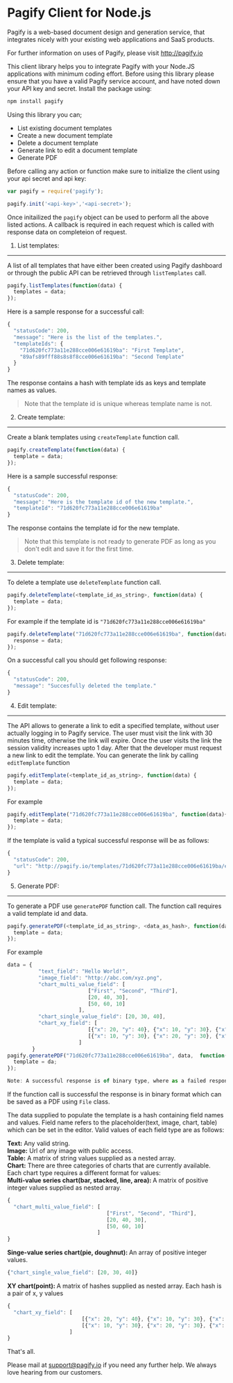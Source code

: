 Pagify Client for Node.js
=========

Pagify is a web-based document design and generation service, that integrates nicely with your existing web applications and SaaS products. 

For further information on uses of Pagify, please visit http://pagify.io

This client library helps you to integrate Pagify with your Node.JS applications with minimum coding effort. Before using this library please ensure that you have a valid Pagify service account, and have noted down your API key and secret. Install the package using: 
```javascript
npm install pagify
```

Using this library you can;
- List existing document templates
- Create a new document template
- Delete a document template
- Generate link to edit a document template
- Generate PDF

Before calling any action or function make sure to initialize the client using your api secret and api key:

```javascript
var pagify = require('pagify');

pagify.init('<api-key>','<api-secret>');
```
Once initailized the ```pagify``` object can be used to perform all the above listed actions. A callback is required in each request which is called with response data on completeion of request.

1. List templates:
------------------
A list of all templates that have either been created using Pagify dashboard or through the public API can be retrieved through ```listTemplates``` call.

```javascript
pagify.listTemplates(function(data) {
  templates = data;
});
```
Here is a sample response for a successful call:
```javascript
{
  "statusCode": 200, 
  "message": "Here is the list of the templates.", 
  "templateIds": {
    "71d620fc773a11e288cce006e61619ba": "First Template",
    "89afs89fff88s8s8f8cce006e61619ba": "Second Template"
  }
}
```
The response contains a hash with template ids as keys and template names as values.
>Note that the template id is unique whereas template name is not.

2. Create template:
-------------------
Create a blank templates using ```createTemplate``` function call.

```javascript
pagify.createTemplate(function(data) {
  template = data;
});
```
Here is a sample successful response:
```javascript
{
  "statusCode": 200, 
  "message": "Here is the template id of the new template.", 
  "templateId": "71d620fc773a11e288cce006e61619ba"
}
```
The response contains the template id for the new template. 
>Note that this template is not ready to generate PDF as long as you don't edit and save it for the first time.

3. Delete template:
-------------------
To delete a template use ```deleteTemplate``` function call.
```javascript
pagify.deleteTemplate(<template_id_as_string>, function(data) {
  template = data;
});
```
For example if the template id is ``` "71d620fc773a11e288cce006e61619ba" ```
```javascript
pagify.deleteTemplate("71d620fc773a11e288cce006e61619ba", function(data) {
  response = data;
});
```
On a successful call you should get following response:
```javascript
{
  "statusCode": 200, 
  "message": "Succesfully deleted the template."
}
```

4. Edit template:
-----------------
The API allows to generate a link to edit a specified template, without user actually logging in to Pagify service. The user must visit the link with 30 minutes time, otherwise the link will expire. Once the user visits the link the session validity increases upto 1 day. After that the developer must request a new link to edit the template. You can generate the link by calling ```editTemplate``` function
```javascript
pagify.editTemplate(<template_id_as_string>, function(data) {
  template = data;
});
```
For example
```javascript
pagify.editTemplate("71d620fc773a11e288cce006e61619ba", function(data){
  template = data;
});
```
If the template is valid a typical successful response will be as follows:
```javascript
{
  "statusCode": 200, 
  "url": "http://pagify.io/templates/71d620fc773a11e288cce006e61619ba/edit?template_session=89afs89fff88s8s8f8cce006e61619ba"
}
```
5. Generate PDF:
----------------
To generate a PDF use ```generatePDF``` function call. The function call requires a valid template id and data.
```javascript
pagify.generatePDF(<template_id_as_string>, <data_as_hash>, function(data) {
  template = data;
});
```
For example
```javascript
data = {
          "text_field": "Hello World!",
          "image_field": "http://abc.com/xyz.png",
          "chart_multi_value_field": [
                          ["First", "Second", "Third"],
                          [20, 40, 30],
                          [50, 60, 10]
                       ],
          "chart_single_value_field": [20, 30, 40],
          "chart_xy_field": [
                          [{"x": 20, "y": 40}, {"x": 10, "y": 30}, {"x": 70, "y": 50}],
                          [{"x": 10, "y": 30}, {"x": 20, "y": 30}, {"x": 80, "y": 30}],
                       ]
        }
pagify.generatePDF("71d620fc773a11e288cce006e61619ba", data,  function(da) {
  template = da;
});

Note: A successful response is of binary type, where as a failed response will be a hash containing error message and status code.
```
If the function call is successful the response is in binary format which can be saved as a PDF using ```File``` class.

The data supplied to populate the template is a hash containing field names and values. Field name refers to the placeholder(text, image, chart, table) which can be set in the editor. Valid values of each field type are as follows:

<b>Text:</b> Any valid string.<br/>
<b>Image:</b> Url of any image with public access.<br/>
<b>Table:</b> A matrix of string values supplied as a nested array.<br/>
<b>Chart:</b> There are three categories of charts that are currently available. Each chart type requires a different format for values:<br/>
<b>Multi-value series chart(bar, stacked, line, area): </b>
A matrix of positive integer values supplied as nested array.
```javascript
{
  "chart_multi_value_field": [
                                ["First", "Second", "Third"],
                                [20, 40, 30],
                                [50, 60, 10]
                             ]
}
```
<b>Singe-value series chart(pie, doughnut): </b>
An array of positive integer values.
```javascript
{"chart_single_value_field": [20, 30, 40]}
```
<b>XY chart(point): </b>
A matrix of hashes supplied as nested array. Each hash is a pair of x, y values
```javascript
{
  "chart_xy_field": [
                        [{"x": 20, "y": 40}, {"x": 10, "y": 30}, {"x": 70, "y": 50}],
                        [{"x": 10, "y": 30}, {"x": 20, "y": 30}, {"x": 80, "y": 30}],
                    ]
}
```

That's all. 

Please mail at support@pagify.io if you need any further help. We always love hearing from our customers.
